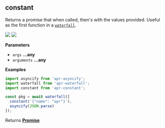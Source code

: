 <!-- Generated by documentation.js. Update this documentation by updating the source code. -->

## constant

<a id="constant"></a> Returns a promise that when called, then's with the values
provided. Useful as the first function in a [`waterfall`](#waterfall).

[![](https://img.shields.io/npm/v/apr-constant.svg?style=flat-square)](https://www.npmjs.com/package/apr-constant)
[![](https://img.shields.io/npm/l/apr-constant.svg?style=flat-square)](https://www.npmjs.com/package/apr-constant)

**Parameters**

* `args` **...any**
* `arguments` **...any**

**Examples**

```javascript
import asyncify from 'apr-asyncify';
import waterfall from 'apr-waterfall';
import constant from 'apr-constant';

const pkg = await waterfall([
  constant('{"name": "apr"}'),
  asyncify(JSON.parse)
]);
```

Returns
**[Promise](https://developer.mozilla.org/en-US/docs/Web/JavaScript/Reference/Global_Objects/Promise)**
